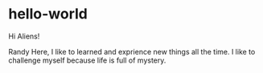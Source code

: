 # hello-world

Hi Aliens!

Randy Here, I like to learned and exprience new things all the time.
I like to challenge myself because life is full of mystery.
